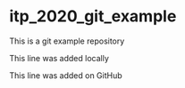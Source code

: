 # itp_2020_git_example

This is a git example repository

This line was added locally

This line was added on GitHub
